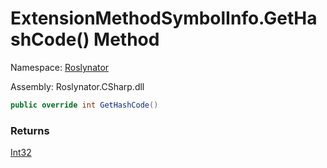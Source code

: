 # ExtensionMethodSymbolInfo\.GetHashCode\(\) Method

Namespace: [Roslynator](../../README.md)

Assembly: Roslynator\.CSharp\.dll

```csharp
public override int GetHashCode()
```

### Returns

[Int32](https://docs.microsoft.com/en-us/dotnet/api/system.int32)


